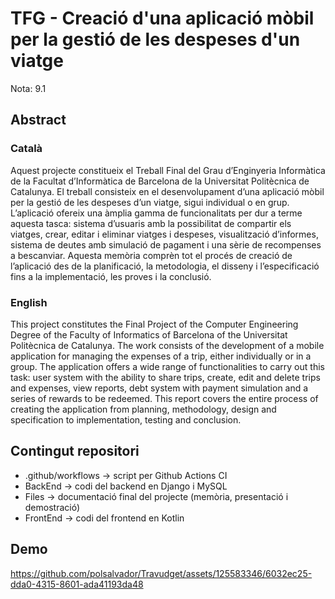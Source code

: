 # TFG - Creació d'una aplicació mòbil per la gestió de les despeses d'un viatge

Nota: 9.1

## Abstract

### Català

Aquest projecte constitueix el Treball Final del Grau d’Enginyeria Informàtica de
la Facultat d’Informàtica de Barcelona de la Universitat Politècnica de Catalunya.
El treball consisteix en el desenvolupament d’una aplicació mòbil per la gestió de
les despeses d’un viatge, sigui individual o en grup.
L’aplicació ofereix una àmplia gamma de funcionalitats per dur a terme aquesta
tasca: sistema d’usuaris amb la possibilitat de compartir els viatges, crear, editar
i eliminar viatges i despeses, visualització d’informes, sistema de deutes amb
simulació de pagament i una sèrie de recompenses a bescanviar.
Aquesta memòria comprèn tot el procés de creació de l’aplicació des de la
planificació, la metodologia, el disseny i l’especificació fins a la implementació,
les proves i la conclusió. 

### English

This project constitutes the Final Project of the Computer Engineering Degree of
the Faculty of Informatics of Barcelona of the Universitat Politècnica de
Catalunya. The work consists of the development of a mobile application for
managing the expenses of a trip, either individually or in a group.
The application offers a wide range of functionalities to carry out this task: user
system with the ability to share trips, create, edit and delete trips and expenses,
view reports, debt system with payment simulation and a series of rewards to be
redeemed.
This report covers the entire process of creating the application from planning,
methodology, design and specification to implementation, testing and conclusion. 

## Contingut repositori

* .github/workflows -> script per Github Actions CI
* BackEnd -> codi del backend en Django i MySQL
* Files -> documentació final del projecte (memòria, presentació i demostració)
* FrontEnd -> codi del frontend en Kotlin

## Demo

https://github.com/polsalvador/Travudget/assets/125583346/6032ec25-dda0-4315-8601-ada41193da48
